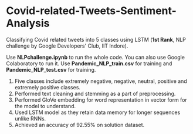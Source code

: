 # Covid-related-Tweets-Sentiment-Analysis
Classifying Covid related tweets into 5 classes using LSTM (**1st Rank**, NLP challenge by Google Developers' Club, IIT Indore).

Use **NLPchallenge.ipynb** to run the whole code. You can also use Google Colaboratory to run it. Use **Pandemic_NLP_train.csv** for training and **Pandemic_NLP_test.csv** for training.

1. Five classes include extremely negative, negative, neutral, positive and extremely positive classes.
2. Performed text cleaning and stemming as a part of preprocessing.
3. Performed GloVe embedding for word representation in vector form for the model to understand.
4. Used LSTM model as they retain data memory for longer sequences unlike RNNs.
5. Achieved an accuracy of 92.55% on solution dataset.

